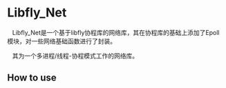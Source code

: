 # Libfly_Net
    Libfly_Net是一个基于libfly协程库的网络库，其在协程库的基础上添加了Epoll模块，对一些网络基础函数进行了封装。
    
    其为一个多进程/线程-协程模式工作的网络库。
    




## How to use


```

```


